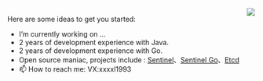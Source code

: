 <img align="right" src="https://github-readme-stats.vercel.app/api?username=louyuting&show_icons=true&icon_color=CE1D2D&text_color=718096&bg_color=ffffff&hide_title=true" />

Here are some ideas to get you started:

- I’m currently working on ...
- 2 years of development experience with Java.
- 2 years of development experience with Go.
- Open source maniac, projects include : [Sentinel](https://github.com/alibaba/sentinel)、[Sentinel Go](https://github.com/alibaba/sentinel-golang)、[Etcd](https://github.com/etcd-io/etcd)
- 📫 How to reach me: VX:xxxxl1993
